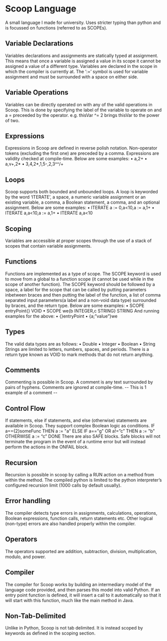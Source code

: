 # Scoop Language
A small language I made for university. Uses stricter typing than python and is focussed on functions (referred to as SCOPEs).
## Variable Declarations
Variables declarations and assignments are statically typed at assignment. This means that once a variable is assigned a value in its scope it cannot be assigned a value of a different type. Variables are declared in the scope in which the compiler is currently at. The ‘:=’ symbol is used for variable assignment and must be surrounded with a space on either side.
## Variable Operations
Variables can be directly operated on with any of the valid operations in Scoop. This is done by specifying the label of the variable to operate on and a = preceeded by the operator.
e.g. thisVar ^= 2 brings thisVar to the power of two.
## Expressions
Expressions in Scoop are defined in reverse polish notation. Non-operator tokens (excluding the first one) are preceded by a comma. Expressions are validity checked at compile-time. Below are some examples:
•	a,2+
•	a,v+,2*
•	3,4,2*,1,5-,2,3^^/+
## Loops
Scoop supports both bounded and unbounded loops. A loop is keyworded by the word ‘ITERATE’, a space, a numeric variable assignment or an existing variable, a comma, a Boolean statement, a comma, and an optional assignment. Below are some examples:
•	ITERATE a := 0,a<10,a := a,1+
•	ITERATE a,a<10,a := a,1+
•	ITERATE a,a<10
## Scoping
Variables are accessible at proper scopes through the use of a stack of scopes that contain variable assignments.
## Functions
Functions are implemented as a type of scope. The SCOPE keyword is used to move from a global to a function scope (it cannot be used while in the scope of another function). The SCOPE keyword should be followed by a space, a label for the scope that can be called by putting parameters inbetween braces and then putting the label of the function, a list of comma separated input parameters(a label and a non-void data type) surrounded by braces, and the return type. Below are some examples:
•	SCOPE entryPoint{} VOID
•	SCOPE we{b INTEGER,c STRING} STRING
And running examples for the above:
•	{}entryPoint
•	{a;”value”}we
## Types
The valid data types are as follows:
•	Double
•	Integer
•	Boolean
•	String
Strings are limited to letters, numbers, spaces, and periods.
There is a return type known as VOID to mark methods that do not return anything.
## Comments
Commenting is possible in Scoop. A comment is any text surrounded by pairs of hyphens. Comments are ignored at compile-time.
--  This is 1 example of a comment --
## Control Flow
If statements, else if statements, and else (otherwise) statements are available in Scoop. They support complex Boolean logic as conditions.
IF a=={2}someFunc THEN
       a := "a"
ELSE IF a=="g" OR a!=”c” THEN
       a := "b"
OTHERWISE
       a := “c”
DONE
There are also SAFE blocks. Safe blocks will not terminate the program in the event of a runtime error but will instead perform the actions in the ONFAIL block.
## Recursion
Recursion is possible in scoop by calling a RUN action on a method from within the method. The compiled python is limited to the python interpreter’s configured recursion limit (1000 calls by default usually).
## Error handling
The compiler detects type errors in assignments, calculations, operations, Boolean expressions, function calls, return statements etc. Other logical (non-type) errors are also handled properly within the compiler.
## Operators
The operators supported are addition, subtraction, division, multiplication, modulo, and power.
## Compiler
The compiler for Scoop works by building an intermediary model of the language code provided, and then parses this model into valid Python. If an entry point function is defined, it will insert a call to it automatically so that it will start with this function, much like the main method in Java.
## Non-Tab-Delimited
Unlike in Python, Scoop is not tab delimited. It is instead scoped by keywords as defined in the scoping section.

